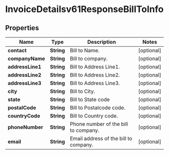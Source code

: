 

# InvoiceDetailsv61ResponseBillToInfo


## Properties

| Name | Type | Description | Notes |
|------------ | ------------- | ------------- | -------------|
|**contact** | **String** | Bill to Name. |  [optional] |
|**companyName** | **String** | Bill to company. |  [optional] |
|**addressLine1** | **String** | Bill to Address Line1. |  [optional] |
|**addressLine2** | **String** | Bill to Address Line2. |  [optional] |
|**addressLine3** | **String** | Bill to Address Line3. |  [optional] |
|**city** | **String** | Bill to City. |  [optional] |
|**state** | **String** | Bill to State code |  [optional] |
|**postalCode** | **String** | Bill to Postalcode code. |  [optional] |
|**countryCode** | **String** | Bill to Country code. |  [optional] |
|**phoneNumber** | **String** | Phone number of the bill to company. |  [optional] |
|**email** | **String** | Email address of the bill to company. |  [optional] |



